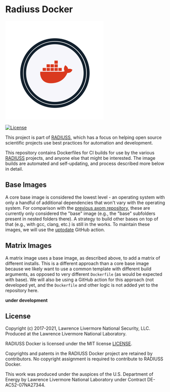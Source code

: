 # Radiuss Docker

![img/rse-radiuss-docker.png](img/rse-radiuss-docker.png)

[![License](https://img.shields.io/badge/License-MIT%203--Clause-blue.svg)](https://github.com/rse-radiuss/radius-docker/blob/main/LICENSE)

This project is part of [RADIUSS](https://computing.llnl.gov/projects/radiuss), which
has a focus on helping open source scientific projects use best practices for
automation and development.

This repository contains Dockerfiles for CI builds for use by the various
[RADIUSS](https://software.llnl.gov/radiuss/) projects, and anyone else that
might be interested. The image builds are automated and self-updating, and process
described more below in detail.

## Base Images

A core base image is considered the lowest level - an operating system with
only a handful of additional dependencies that won't vary with the operating system.
For comparison with the [previous axom repository](https://github.com/LLNL/axom-docker), 
these are currently only considered the "base" image (e.g., the "base" subfolders present 
in nested folders there). A strategy to build other
bases on top of that (e.g., with gcc, clang, etc.) is still in the works.
To maintain these images, we will use the [uptodate](https://github.com/vsoch/uptodate)
GitHub action.

## Matrix Images

A matrix image uses a base image, as described above, to add a matrix of different
installs. This is a different approach than a core base image because we likely
want to use a common template with different build arguments, as opposed to
very different `Dockerfile` (as would be expected with base). We will
also be using a GitHub action for this approach (not developed yet, and the
`Dockerfile` and other logic is not added yet to the repository here.

**under development**

License
-------

Copyright (c) 2017-2021, Lawrence Livermore National Security, LLC. 
Produced at the Lawrence Livermore National Laboratory.

RADIUSS Docker is licensed under the MIT license [LICENSE](./LICENSE).

Copyrights and patents in the RADIUSS Docker project are retained by
contributors. No copyright assignment is required to contribute to RADIUSS
Docker.

This work was produced under the auspices of the U.S. Department of
Energy by Lawrence Livermore National Laboratory under Contract
DE-AC52-07NA27344.
